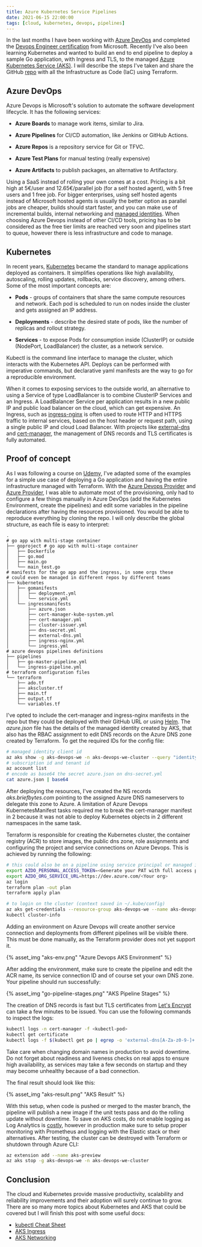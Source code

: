 ```yaml
---
title: Azure Kubernetes Service Pipelines
date: 2021-06-15 22:00:00
tags: [cloud, kubernetes, devops, pipelines]
---
```


In the last months I have been working with [Azure DevOps](https://azure.microsoft.com/en-us/services/devops) and completed the [Devops Engineer certification](https://docs.microsoft.com/en-us/learn/certifications/devops-engineer) from Microsoft. Recently I've also been learning Kubernetes and wanted to build an end to end pipeline to deploy a sample Go application, with Ingress and TLS, to the managed [Azure Kubernetes Service (AKS)](https://azure.microsoft.com/en-us/services/kubernetes-service). I will describe the steps I've taken and share the GitHub [repo](https://github.com/ruial/aks-devops) with all the Infrastructure as Code (IaC) using Terraform.

## Azure DevOps

Azure Devops is Microsoft's solution to automate the software development lifecycle. It has the following services:

- **Azure Boards** to manage work items, similar to Jira.

- **Azure Pipelines** for CI/CD automation, like Jenkins or GitHub Actions.

- **Azure Repos** is a repository service for Git or TFVC.

- **Azure Test Plans** for manual testing (really expensive)

- **Azure Artifacts** to publish packages, an alternative to Artifactory.

Using a SaaS instead of rolling your own comes at a cost. Pricing is a bit high at 5€/user and 12.65€/parallel job (for a self hosted agent), with 5 free users and 1 free job. For bigger enterprises, using self hosted agents instead of Microsoft hosted agents is usually the better option as parallel jobs are cheaper, builds should start faster, and you can make use of incremental builds, internal networking and [managed identities](https://docs.microsoft.com/en-us/azure/active-directory/managed-identities-azure-resources/overview). When choosing Azure Devops instead of other CI/CD tools, pricing has to be considered as the free tier limits are reached very soon and pipelines start to queue, however there is less infrastructure and code to manage.

## Kubernetes

In recent years, [Kubernetes](https://kubernetes.io/docs/concepts/overview/what-is-kubernetes) became the standard to manage applications deployed as containers. It simplifies operations like high availability, autoscaling, rolling updates, rollbacks, service discovery, among others. Some of the most important concepts are:

- **Pods** - groups of containers that share the same compute resources and network. Each pod is scheduled to run on nodes inside the cluster and gets assigned an IP address.

- **Deployments** - describe the desired state of pods, like the number of replicas and rollout strategy.

- **Services** - to expose Pods for consumption inside (ClusterIP) or outside (NodePort, LoadBalancer) the cluster, as a network service.

Kubectl is the command line interface to manage the cluster, which interacts with the Kubernetes API. Deploys can be performed with imperative commands, but declarative yaml manifests are the way to go for a reproducible environment.

When it comes to exposing services to the outside world, an alternative to using a Service of type LoadBalancer is to combine ClusterIP Services and an Ingress. A LoadBalancer Service per application results in a new public IP and public load balancer on the cloud, which can get expensive. An Ingress, such as [ingress-nginx](https://kubernetes.github.io/ingress-nginx/deploy/#azure) is often used to route HTTP and HTTPS traffic to internal services, based on the host header or request path, using a single public IP and cloud Load Balancer. With projects like [external-dns](https://github.com/kubernetes-sigs/external-dns/blob/master/docs/tutorials/azure.md) and [cert-manager](https://cert-manager.io/docs/installation/kubernetes), the management of DNS records and TLS certificates is fully automated.

## Proof of concept

As I was following a course on [Udemy](https://github.com/stacksimplify/azure-aks-kubernetes-masterclass), I've adapted some of the examples for a simple use case of deploying a Go application and having the entire infrastructure managed with Terraform. With the [Azure Devops Provider](https://registry.terraform.io/providers/microsoft/azuredevops/latest/docs) and [Azure Provider](https://registry.terraform.io/providers/hashicorp/azurerm/latest/docs), I was able to automate most of the provisioning, only had to configure a few things manually in Azure DevOps (add the Kubernetes Environment, create the pipelines) and edit some variables in the pipeline declarations after having the resources provisioned. You would be able to reproduce everything by cloning the repo. I will only describe the global structure, as each file is easy to interpret:

```
.
# go app with multi-stage container
├── goproject # go app with multi-stage container
│   ├── Dockerfile
│   ├── go.mod
│   ├── main.go
│   └── main_test.go
# manifests for the go app and the ingress, in some orgs these
# could even be managed in different repos by different teams
├── kubernetes
│   ├── gomanifests
│   │   ├── deployment.yml
│   │   └── service.yml
│   └── ingressmanifests
│       ├── azure.json
│       ├── cert-manager-kube-system.yml
│       ├── cert-manager.yml
│       ├── cluster-issuer.yml
│       ├── dns-secret.yml
│       ├── external-dns.yml
│       ├── ingress-nginx.yml
│       └── ingress.yml
# azure devops pipelines definitions
├── pipelines
│   ├── go-master-pipeline.yml
│   └── ingress-pipeline.yml
# terraform configuration files
└── terraform
    ├── ado.tf
    ├── akscluster.tf
    ├── main.tf
    ├── output.tf
    └── variables.tf
```

I've opted to include the cert-manager and ingress-nginx manifests in the repo but they could be deployed with their GitHub URL or using [Helm](https://helm.sh). The *azure.json* file has the details of the managed identity created by AKS, that also has the RBAC assignment to edit DNS records on the Azure DNS zone created by Terraform. To get the required IDs for the config file:

```sh
# managed identity client id
az aks show -g aks-devops-we -n aks-devops-we-cluster --query "identityProfile.kubeletidentity.clientId"
# subscription id and tenant id
az account list
# encode as base64 the secret azure.json on dns-secret.yml
cat azure.json | base64
```

After deploying the resources, I've created the NS records *aks.briefbytes.com* pointing to the assigned Azure DNS nameservers to delegate this zone to Azure. A limitation of Azure Devops KubernetesManifest tasks required me to break the cert-manager manifest in 2 because it was not able to deploy Kubernetes objects in 2 different namespaces in the same task.

Terraform is responsible for creating the Kubernetes cluster, the container registry (ACR) to store images, the public dns zone, role assignments and configuring the project and service connections on Azure Devops. This is achieved by running the following:

```sh
# this could also be on a pipeline using service principal or managed identity
export AZDO_PERSONAL_ACCESS_TOKEN=<Generate your PAT with full access permissions>
export AZDO_ORG_SERVICE_URL=https://dev.azure.com/<Your org>
az login
terraform plan -out plan
terraform apply plan

# to login on the cluster (context saved in ~/.kube/config)
az aks get-credentials --resource-group aks-devops-we --name aks-devops-we-cluster
kubectl cluster-info
```

Adding an environment on Azure Devops will create another service connection and deployments from different pipelines will be visible there. This must be done manually, as the Terraform provider does not yet support it.

{% asset_img "aks-env.png" "Azure Devops AKS Environment" %}

After adding the environment, make sure to create the pipeline and edit the ACR name, its service connection ID and of course set your own DNS zone. Your pipeline should run successfully:

{% asset_img "go-pipeline-stages.png" "AKS Pipeline Stages" %}

The creation of DNS records is fast but TLS certificates from [Let's Encrypt](https://letsencrypt.org) can take a few minutes to be issued. You can use the following commands to inspect the logs:

```sh
kubectl logs -n cert-manager -f <kubectl-pod>
kubectl get certificate
kubectl logs -f $(kubectl get po | egrep -o 'external-dns[A-Za-z0-9-]+')
```

Take care when changing domain names in production to avoid downtime. Do not forget about readiness and liveness checks on real apps to ensure high availability, as services may take a few seconds on startup and they may become unhealthy because of a bad connection.

The final result should look like this:

{% asset_img "aks-result.png" "AKS Result" %}

With this setup, when code is pushed or merged to the master branch, the pipeline will publish a new image if the unit tests pass and do the rolling update without downtime. To save on AKS costs, do not enable logging as Log Analytics is [costly](https://feedback.azure.com/forums/914020-azure-kubernetes-service-aks/suggestions/38495200-aks-has-a-high-log-analytics-cost-azure-monitor), however in production make sure to setup proper monitoring with Prometheus and logging with the Elastic stack or their alternatives. After testing, the cluster can be destroyed with Terraform or shutdown through Azure CLI:

```sh
az extension add --name aks-preview
az aks stop -g aks-devops-we -n aks-devops-we-cluster
```

## Conclusion

The cloud and Kubernetes provide massive productivity, scalability and reliability improvements and their adoption will surely continue to grow. There are so many more topics about Kubernetes and AKS that could be covered but I will finish this post with some useful docs:

- [kubectl Cheat Sheet](https://kubernetes.io/docs/reference/kubectl/cheatsheet)
- [AKS Ingress](https://docs.microsoft.com/en-us/azure/aks/ingress-tls)
- [AKS Networking](https://docs.microsoft.com/pt-pt/azure/aks/configure-kubenet)
